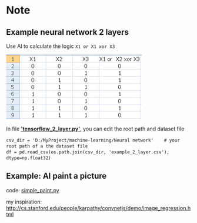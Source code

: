 # Note

## Example neural network 2 layers

Use AI to calculate the logic `X1 or X1 xor X3`

![dataset_logic.PNG](images/dataset_logic.PNG)

In file [__'tensorflow_2_layer.py'__](tensorflow_2_layer.py), you can edit the root path and dataset file 

```
csv_dir = 'D:/MyProject/machine-learning/Neural network' 	# your root path of a the dataset file		
df = pd.read_csv(os.path.join(csv_dir, 'example_2_layer.csv'), dtype=np.float32) 
```

## Example: AI paint a picture

code: [simple_paint.py](simple_paint.py)

my inspiration: http://cs.stanford.edu/people/karpathy/convnetjs/demo/image_regression.html

